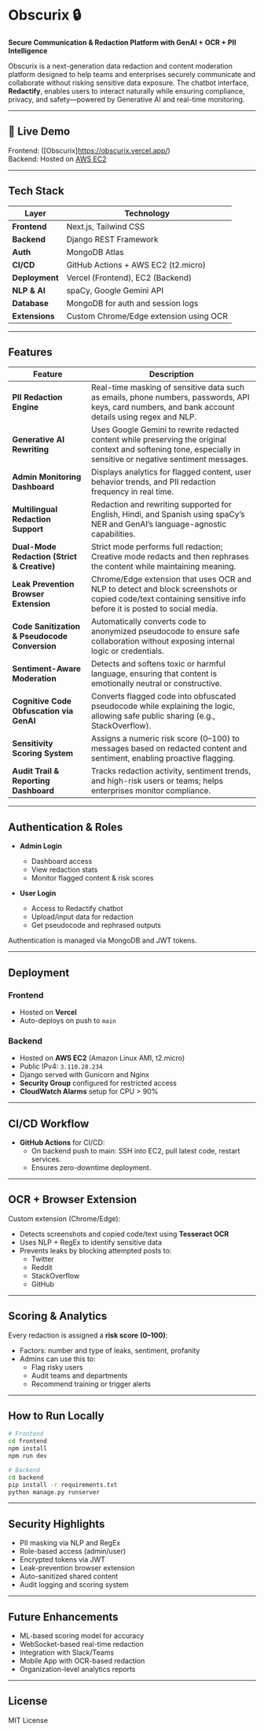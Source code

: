 # Obscurix 🔒  
**Secure Communication & Redaction Platform with GenAI + OCR + PII Intelligence**

Obscurix is a next-generation data redaction and content moderation platform designed to help teams and enterprises securely communicate and collaborate without risking sensitive data exposure. The chatbot interface, **Redactify**, enables users to interact naturally while ensuring compliance, privacy, and safety—powered by Generative AI and real-time monitoring.

---

## 🔗 Live Demo  
Frontend: ([Obscurix]https://obscurix.vercel.app/)  
Backend: Hosted on [AWS EC2]((http://3.110.28.234/))

---

##  Tech Stack

| Layer         | Technology                        |
|--------------|------------------------------------|
| **Frontend** | Next.js, Tailwind CSS              |
| **Backend**  | Django REST Framework              |
| **Auth**     | MongoDB Atlas                      |
| **CI/CD**    | GitHub Actions + AWS EC2 (t2.micro)|
| **Deployment**| Vercel (Frontend), EC2 (Backend)  |
| **NLP & AI** | spaCy, Google Gemini API           |
| **Database** | MongoDB for auth and session logs  |
| **Extensions**| Custom Chrome/Edge extension using OCR |

---

##  Features

| **Feature**                                | **Description** |
|--------------------------------------------|-----------------|
| **PII Redaction Engine**                   | Real-time masking of sensitive data such as emails, phone numbers, passwords, API keys, card numbers, and bank account details using regex and NLP. |
| **Generative AI Rewriting**                | Uses Google Gemini to rewrite redacted content while preserving the original context and softening tone, especially in sensitive or negative sentiment messages. |
| **Admin Monitoring Dashboard**             | Displays analytics for flagged content, user behavior trends, and PII redaction frequency in real time. |
| **Multilingual Redaction Support**         | Redaction and rewriting supported for English, Hindi, and Spanish using spaCy’s NER and GenAI’s language-agnostic capabilities. |
| **Dual-Mode Redaction (Strict & Creative)**| Strict mode performs full redaction; Creative mode redacts and then rephrases the content while maintaining meaning. |
| **Leak Prevention Browser Extension**      | Chrome/Edge extension that uses OCR and NLP to detect and block screenshots or copied code/text containing sensitive info before it is posted to social media. |
| **Code Sanitization & Pseudocode Conversion** | Automatically converts code to anonymized pseudocode to ensure safe collaboration without exposing internal logic or credentials. |
| **Sentiment-Aware Moderation**             | Detects and softens toxic or harmful language, ensuring that content is emotionally neutral or constructive. |
| **Cognitive Code Obfuscation via GenAI**   | Converts flagged code into obfuscated pseudocode while explaining the logic, allowing safe public sharing (e.g., StackOverflow). |
| **Sensitivity Scoring System**             | Assigns a numeric risk score (0–100) to messages based on redacted content and sentiment, enabling proactive flagging. |
| **Audit Trail & Reporting Dashboard**      | Tracks redaction activity, sentiment trends, and high-risk users or teams; helps enterprises monitor compliance. |

---

##  Authentication & Roles

- **Admin Login**  
  - Dashboard access  
  - View redaction stats  
  - Monitor flagged content & risk scores

- **User Login**  
  - Access to Redactify chatbot  
  - Upload/input data for redaction  
  - Get pseudocode and rephrased outputs

Authentication is managed via MongoDB and JWT tokens.

---

##  Deployment

### Frontend
- Hosted on **Vercel**
- Auto-deploys on push to `main`

### Backend
- Hosted on **AWS EC2** (Amazon Linux AMI, t2.micro)
- Public IPv4: `3.110.28.234`
- Django served with Gunicorn and Nginx
- **Security Group** configured for restricted access
- **CloudWatch Alarms** setup for CPU > 90%

---

##  CI/CD Workflow

- **GitHub Actions** for CI/CD:
  - On backend push to main: SSH into EC2, pull latest code, restart services.
  - Ensures zero-downtime deployment.

---

##  OCR + Browser Extension

Custom extension (Chrome/Edge):
- Detects screenshots and copied code/text using **Tesseract OCR**
- Uses NLP + RegEx to identify sensitive data
- Prevents leaks by blocking attempted posts to:
  - Twitter
  - Reddit
  - StackOverflow
  - GitHub

---

##  Scoring & Analytics

Every redaction is assigned a **risk score (0–100)**:
- Factors: number and type of leaks, sentiment, profanity
- Admins can use this to:
  - Flag risky users
  - Audit teams and departments
  - Recommend training or trigger alerts

---

##  How to Run Locally

```bash
# Frontend
cd frontend
npm install
npm run dev

# Backend
cd backend
pip install -r requirements.txt
python manage.py runserver
```

---

##  Security Highlights

- PII masking via NLP and RegEx
- Role-based access (admin/user)
- Encrypted tokens via JWT
- Leak-prevention browser extension
- Auto-sanitized shared content
- Audit logging and scoring system

---

##  Future Enhancements

- ML-based scoring model for accuracy
- WebSocket-based real-time redaction
- Integration with Slack/Teams
- Mobile App with OCR-based redaction
- Organization-level analytics reports

---

##  License

MIT License
